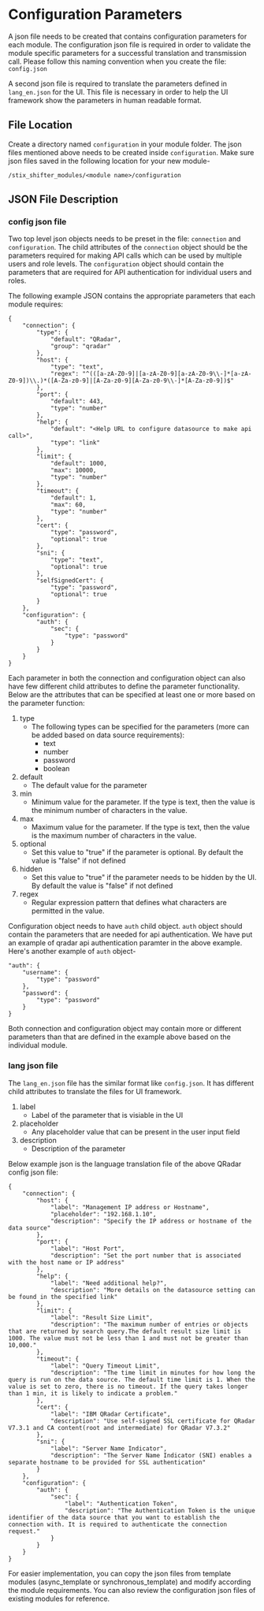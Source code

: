 # Configuration Parameters

A json file needs to be created that contains configuration parameters for each module. The configuration json file is required in order to validate the module specific parameters for a successful translation and transmission call. Please follow this naming convention when you create the file: `config.json`

A second json file is required to translate the parameters defined in `lang_en.json` for the UI. This file is necessary in order to help the UI framework show the parameters in human readable format.

## File Location

Create a directory named `configuration` in your module folder. The json files mentioned above needs to be created inside `configuration`. Make sure json files saved in the following location for your new module-

```
/stix_shifter_modules/<module name>/configuration
```

## JSON File Description

### config json file

Two top level json objects needs to be preset in the file: `connection` and `configuration`. The child attributes of the `connection` object should be the parameters required for making API calls which can be used by multiple users and role levels. The `configuration` object should contain the parameters that are required for API authentication for individual users and roles. 

The following example JSON contains the appropriate parameters that each module requires:

```
{
    "connection": {
        "type": {
            "default": "QRadar",
            "group": "qradar"
        },
        "host": {
            "type": "text",
            "regex": "^(([a-zA-Z0-9]|[a-zA-Z0-9][a-zA-Z0-9\\-]*[a-zA-Z0-9])\\.)*([A-Za-z0-9]|[A-Za-z0-9][A-Za-z0-9\\-]*[A-Za-z0-9])$"
        },
        "port": {
            "default": 443,
            "type": "number"
        },
        "help": {
            "default": "<Help URL to configure datasource to make api call>",
            "type": "link"
        },
        "limit": {
            "default": 1000,
            "max": 10000,
            "type": "number"
        },
        "timeout": {
            "default": 1,
            "max": 60,
            "type": "number"
        },
        "cert": {
            "type": "password",
            "optional": true
        },
        "sni": {
            "type": "text",
            "optional": true
        },
        "selfSignedCert": {
            "type": "password",
            "optional": true
        }
    },
    "configuration": {
        "auth": {
            "sec": {
                "type": "password"
            }
        }
    }
}
```

Each parameter in both the connection and configuration object can also have few different child attributes to define the parameter functionality. Below are the attributes that can be specified at least one or more based on the parameter function:

1. type
    - The following types can be specified for the parameters (more can be added based on data source requirements):
        - text
        - number
        - password
        - boolean
2. default
    - The default value for the parameter
3. min
    - Minimum value for the parameter. If the type is text, then the value is the minimum number of characters in the value.
4. max
    - Maximum value for the parameter. If the type is text, then the value is the maximum number of characters in the value.
5. optional
    - Set this value to "true" if the parameter is optional. By default the value is "false" if not defined
6. hidden
    - Set this value to "true" if the parameter needs to be hidden by the UI. By default the value is "false" if not defined
7. regex
    - Regular expression pattern that defines what characters are permitted in the value.

Configuration object needs to have `auth` child object. `auth` object should contain the parameters that are needed for api authentication. We have put an example of qradar api authentication paramter in the above example. Here's another example of `auth` object-

```
"auth": {
    "username": {
        "type": "password"
    },
    "password": {
        "type": "password"
    }
}
```

Both connection and configuration object may contain more or different parameters than that are defined in the example above based on the individual module. 

### lang json file

The `lang_en.json` file has the similar format like `config.json`. It has different child attributes to translate the files for UI framework.

1. label
    - Label of the parameter that is visiable in the UI
2. placeholder
    - Any placeholder value that can be present in the user input field
3. description
    - Description of the parameter

Below example json is the language translation file of the above QRadar config json file:

```
{
    "connection": {
        "host": {
            "label": "Management IP address or Hostname",
            "placeholder": "192.168.1.10",
            "description": "Specify the IP address or hostname of the data source"
        },
        "port": {
            "label": "Host Port",
            "description": "Set the port number that is associated with the host name or IP address"
        },
        "help": {
            "label": "Need additional help?",
            "description": "More details on the datasource setting can be found in the specified link"
        },
        "limit": {
            "label": "Result Size Limit",
            "description": "The maximum number of entries or objects that are returned by search query.The default result size limit is 1000. The value must not be less than 1 and must not be greater than 10,000."
        },
        "timeout": {
            "label": "Query Timeout Limit",
            "description": "The time limit in minutes for how long the query is run on the data source. The default time limit is 1. When the value is set to zero, there is no timeout. If the query takes longer than 1 min, it is likely to indicate a problem."
        },
        "cert": {
            "label": "IBM QRadar Certificate",
            "description": "Use self-signed SSL certificate for QRadar V7.3.1 and CA content(root and intermediate) for QRadar V7.3.2"
        },
        "sni": {
            "label": "Server Name Indicator",
            "description": "The Server Name Indicator (SNI) enables a separate hostname to be provided for SSL authentication"
        }
    },
    "configuration": {
        "auth": {
            "sec": {
                "label": "Authentication Token",
                "description": "The Authentication Token is the unique identifier of the data source that you want to establish the connection with. It is required to authenticate the connection request."
            }
        }
    }
}
```

For easier implementation, you can copy the json files from template modules (async_template or synchronous_template) and modify according the module requirements. You can also review the configuration json files of existing modules for reference. 